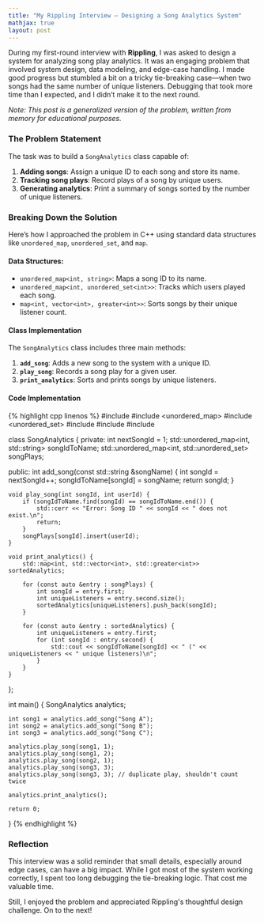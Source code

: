 ```yaml
---
title: "My Rippling Interview – Designing a Song Analytics System"
mathjax: true
layout: post
---
```


During my first-round interview with **Rippling**, I was asked to design a system for analyzing song play analytics. It was an engaging problem that involved system design, data modeling, and edge-case handling. I made good progress but stumbled a bit on a tricky tie-breaking case—when two songs had the same number of unique listeners. Debugging that took more time than I expected, and I didn’t make it to the next round.

*Note: This post is a generalized version of the problem, written from memory for educational purposes.*

### The Problem Statement

The task was to build a `SongAnalytics` class capable of:

1. **Adding songs**: Assign a unique ID to each song and store its name.
2. **Tracking song plays**: Record plays of a song by unique users.
3. **Generating analytics**: Print a summary of songs sorted by the number of unique listeners.

### Breaking Down the Solution

Here’s how I approached the problem in C++ using standard data structures like `unordered_map`, `unordered_set`, and `map`.

#### Data Structures:

- `unordered_map<int, string>`: Maps a song ID to its name.
- `unordered_map<int, unordered_set<int>>`: Tracks which users played each song.
- `map<int, vector<int>, greater<int>>`: Sorts songs by their unique listener count.

#### Class Implementation

The `SongAnalytics` class includes three main methods:

1. **`add_song`**: Adds a new song to the system with a unique ID.
2. **`play_song`**: Records a song play for a given user.
3. **`print_analytics`**: Sorts and prints songs by unique listeners.

#### Code Implementation

{% highlight cpp linenos %}
#include <iostream>
#include <unordered_map>
#include <unordered_set>
#include <map>
#include <vector>
#include <string>

class SongAnalytics {
private:
    int nextSongId = 1;
    std::unordered_map<int, std::string> songIdToName;
    std::unordered_map<int, std::unordered_set<int>> songPlays;

public:
    int add_song(const std::string &songName) {
        int songId = nextSongId++;
        songIdToName[songId] = songName;
        return songId;
    }

    void play_song(int songId, int userId) {
        if (songIdToName.find(songId) == songIdToName.end()) {
            std::cerr << "Error: Song ID " << songId << " does not exist.\n";
            return;
        }
        songPlays[songId].insert(userId);
    }

    void print_analytics() {
        std::map<int, std::vector<int>, std::greater<int>> sortedAnalytics;

        for (const auto &entry : songPlays) {
            int songId = entry.first;
            int uniqueListeners = entry.second.size();
            sortedAnalytics[uniqueListeners].push_back(songId);
        }

        for (const auto &entry : sortedAnalytics) {
            int uniqueListeners = entry.first;
            for (int songId : entry.second) {
                std::cout << songIdToName[songId] << " (" << uniqueListeners << " unique listeners)\n";
            }
        }
    }
};

int main() {
    SongAnalytics analytics;

    int song1 = analytics.add_song("Song A");
    int song2 = analytics.add_song("Song B");
    int song3 = analytics.add_song("Song C");

    analytics.play_song(song1, 1);
    analytics.play_song(song1, 2);
    analytics.play_song(song2, 1);
    analytics.play_song(song3, 3);
    analytics.play_song(song3, 3); // duplicate play, shouldn't count twice

    analytics.print_analytics();

    return 0;
}
{% endhighlight %}

### Reflection

This interview was a solid reminder that small details, especially around edge cases, can have a big impact. While I got most of the system working correctly, I spent too long debugging the tie-breaking logic. That cost me valuable time.

Still, I enjoyed the problem and appreciated Rippling's thoughtful design challenge. On to the next!
